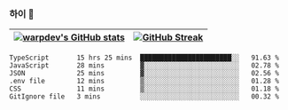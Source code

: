 
### 하이 👋
[![warpdev's GitHub stats](https://github-readme-stats.vercel.app/api?username=warpdev&show_icons=true&theme=vue-dark)](#) |[![GitHub Streak](https://github-readme-streak-stats.herokuapp.com/?user=warpdev&theme=dark)](#)
--- | --- |
<!--START_SECTION:waka-->

```text
TypeScript       15 hrs 25 mins  ███████████████████████░░   91.63 %
JavaScript       28 mins         ▓░░░░░░░░░░░░░░░░░░░░░░░░   02.78 %
JSON             25 mins         ▓░░░░░░░░░░░░░░░░░░░░░░░░   02.56 %
.env file        12 mins         ▒░░░░░░░░░░░░░░░░░░░░░░░░   01.28 %
CSS              11 mins         ▒░░░░░░░░░░░░░░░░░░░░░░░░   01.18 %
GitIgnore file   3 mins          ░░░░░░░░░░░░░░░░░░░░░░░░░   00.32 %
```

<!--END_SECTION:waka-->

<!--
**warpdev/warpdev** is a ✨ _special_ ✨ repository because its `README.md` (this file) appears on your GitHub profile.

Here are some ideas to get you started:

- 🔭 I’m currently working on ...
- 🌱 I’m currently learning ...
- 👯 I’m looking to collaborate on ...
- 🤔 I’m looking for help with ...
- 💬 Ask me about ...
- 📫 How to reach me: ...
- 😄 Pronouns: ...
- ⚡ Fun fact: ...
-->

